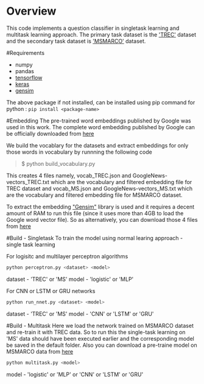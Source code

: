 # Overview
This code implements a question classifier in singletask learning and multitask learning approach. The primary task dataset is the ['TREC'](http://cogcomp.cs.illinois.edu/Data/QA/QC/) dataset and the secondary task dataset is ['MSMARCO'](http://www.msmarco.org/) dataset.

#Requirements
- numpy
- pandas
- [tensorflow](https://www.tensorflow.org/)
- [keras](https://keras.io/)
- [gensim](https://radimrehurek.com/gensim/)

The above package if not installed, can be installed using pip command for python : `pip install <package-name>`

#Embedding
The pre-trained word embeddings published by Google was used in this work. The complete word embedding published by Google can be officially downloaded from [here](https://drive.google.com/file/d/0B7XkCwpI5KDYNlNUTTlSS21pQmM/edit?usp=sharing)

We build the vocablary for the datasets and extract embeddings for only those words in vocabulary by runnning the following code 

>$ python build_vocabulary.py

This creates 4 files namely, vocab_TREC.json and GoogleNews-vectors_TREC.txt which are the vocabulary and filtered embedding file for TREC dataset and  vocab_MS.json and GoogleNews-vectors_MS.txt which are the vocabulary and filtered embedding file for MSMARCO dataset.

To extract the embedding ["Gensim"](https://radimrehurek.com/gensim/) library is used and it requires a decent amount of RAM to run this file (since it uses more than 4GB to load the Google word vector file). So as alternatively, you can download those 4 files from [here]()

#Build - Singletask
To train the model using normal learing approach - single task learning 

For logisitc and multilayer perceptron algorithms
```sh
python perceptron.py <dataset> <model> 
```
dataset - 'TREC' or 'MS'
model - 'logistic' or 'MLP'

For CNN or LSTM or GRU networks
```sh
python run_nnet.py <dataset> <model> 
```
dataset - 'TREC' or 'MS'
model - 'CNN' or 'LSTM' or 'GRU'

#Build - Multitask
Here we load the network trained on MSMARCO dataset and re-train it with TREC data. So to run this the single-task learning on 'MS' data should have been executed earlier and the corresponding model be saved in the default folder. Also you can download a pre-traine model on MSMARCO data from [here]()

```sh
python multitask.py <model> 
```
model - 'logistic' or 'MLP' or 'CNN' or 'LSTM' or 'GRU'

